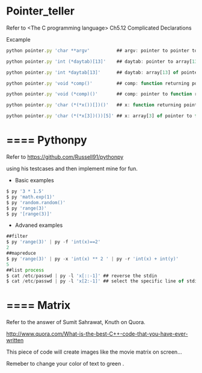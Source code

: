 Pointer_teller
====

Refer to \<The C programming language> Ch5.12 Complicated Declarations

Excample 
```js
python pointer.py 'char **argv'          ## argv: pointer to pointer to char

python pointer.py 'int (*daytab)[13]'    ## daytab: pointer to array[13] of int

python pointer.py 'int *daytab[13]'      ## daytab: array[13] of pointer to int

python pointer.py 'void *comp()'         ## comp: function returning pointer to void

python pointer.py 'void (*comp)()'       ## comp: pointer to function returning void

python pointer.py 'char (*(*x())[])()'   ## x: function returning pointer to array[] of pointer to function returning char

python pointer.py 'char (*(*x[3])())[5]' ## x: array[3] of pointer to function returning pointer to array[5] of char
```

====
Pythonpy
====

Refer to https://github.com/Russell91/pythonpy

using his testcases and then implement mine for fun.

* Basic examples

```js
$ py '3 * 1.5' 
$ py 'math.exp(1)'
$ py 'random.random()'
$ py 'range(3)'
$ py '[range(3)]'
```

* Advaned examples

```js
##filter
$ py 'range(3)' | py -f 'int(x)==2'
2
##mapreduce
$ py 'range(3)' | py -x 'int(x) ** 2 ' | py -r 'int(x) + int(y)'
5
##list process
$ cat /etc/passwd | py -l 'x[::-1]' ## reverse the stdin
$ cat /etc/passwd | py -l 'x[2:-1]' ## select the specific line of stdin

```

====
Matrix
====

Refer to the answer of Sumit Sahrawat, Knuth on Quora.

http://www.quora.com/What-is-the-best-C++-code-that-you-have-ever-written

This piece of code will create images like the movie matrix on screen...

Remeber to change your color of text to green .
